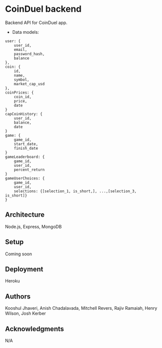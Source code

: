 # CoinDuel backend

Backend API for CoinDuel app.

* Data models:

```
user: {
    user_id,
    email,
    password_hash,
    balance
},
coin: {
    id,
    name,
    symbol,
    market_cap_usd
},
coinPrices: {
    coin_id,
    price,
    date
}
capCoinHistory: {
    user_id,
    balance,
    date
}
game: {
    game_id,
    start_date,
    finish_date
}
gameLeaderboard: {
    game_id,
    user_id,
    percent_return
}
gameUserChoices: {
    game_id,
    user_id,
    selections: {[selection_1, is_short,], ...,[selection_3, is_short]}
}
```
## Architecture

Node.js, Express, MongoDB

## Setup

Coming soon

## Deployment

Heroku

## Authors

Kooshul Jhaveri, Anish Chadalavada, Mitchell Revers, Rajiv Ramaiah, Henry Wilson, Josh Kerber

## Acknowledgments

N/A
